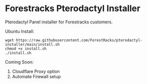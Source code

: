 # Forestracks Pterodactyl Installer
Pterodactyl Panel installer for Forestracks customers.

Ubuntu Install:
```
wget https://raw.githubusercontent.com/ForestRacks/pterodactyl-installer/main/install.sh
chmod +x install.sh
./install.sh
```

Coming Soon:
1) Cloudflare Proxy option
2) Automate Firewall setup
